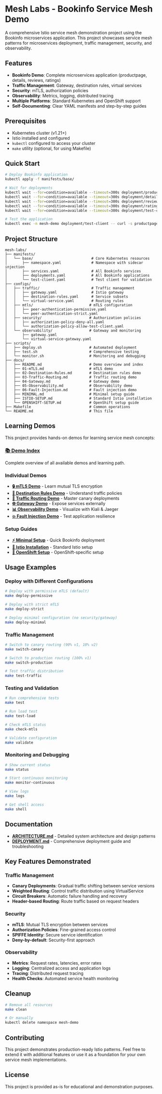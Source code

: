 # Mesh Labs - Bookinfo Service Mesh Demo

A comprehensive Istio service mesh demonstration project using the Bookinfo microservices application. This project showcases service mesh patterns for microservices deployment, traffic management, security, and observability.

## Features

- **Bookinfo Demo**: Complete microservices application (productpage, details, reviews, ratings)
- **Traffic Management**: Gateway, destination rules, virtual services
- **Security**: mTLS, authorization policies
- **Observability**: Metrics, logging, distributed tracing
- **Multiple Platforms**: Standard Kubernetes and OpenShift support
- **Self-Documenting**: Clear YAML manifests and step-by-step guides

## Prerequisites

- Kubernetes cluster (v1.21+)
- Istio installed and configured
- `kubectl` configured to access your cluster
- `make` utility (optional, for using Makefile)

## Quick Start

```bash
# Deploy Bookinfo application
kubectl apply -f manifests/base/

# Wait for deployments
kubectl wait --for=condition=available --timeout=300s deployment/productpage-v1 -n mesh-demo
kubectl wait --for=condition=available --timeout=300s deployment/details-v1 -n mesh-demo
kubectl wait --for=condition=available --timeout=300s deployment/reviews-v1 -n mesh-demo
kubectl wait --for=condition=available --timeout=300s deployment/ratings-v1 -n mesh-demo
kubectl wait --for=condition=available --timeout=300s deployment/test-client -n mesh-demo

# Test the application
kubectl exec -n mesh-demo deployment/test-client -- curl -s productpage:9080/productpage
```

## Project Structure

```
mesh-labs/
├── manifests/
│   └── base/                           # Core Kubernetes resources
│       ├── namespace.yaml              # Namespace with sidecar injection
│       ├── services.yaml               # All Bookinfo services
│       ├── deployments.yaml            # All Bookinfo applications
│       └── test-client.yaml            # Test client for validation
├── configs/
│   ├── traffic/                        # Traffic management
│   │   ├── gateway.yaml                # Istio gateway
│   │   ├── destination-rules.yaml      # Service subsets
│   │   └── virtual-service.yaml        # Routing rules
│   ├── mtls/                          # mTLS configuration
│   │   ├── peer-authentication-permissive.yaml
│   │   └── peer-authentication-strict.yaml
│   ├── security/                      # Authorization policies
│   │   ├── authorization-policy-deny-all.yaml
│   │   └── authorization-policy-allow-test-client.yaml
│   └── observability/                 # Gateway and monitoring
│       ├── gateway.yaml
│       └── virtual-service-gateway.yaml
├── scripts/
│   ├── deploy.sh                      # Automated deployment
│   ├── test.sh                        # Comprehensive testing
│   └── monitor.sh                     # Monitoring and debugging
├── docs/
│   ├── README.md                      # Demo overview and index
│   ├── 01-mTLS.md                     # mTLS demo
│   ├── 02-Destination-Rules.md        # Destination rules demo
│   ├── 03-Traffic-Routing.md          # Traffic routing demo
│   ├── 04-Gateway.md                  # Gateway demo
│   ├── 05-Observability.md            # Observability demo
│   ├── 06-Fault-Injection.md          # Fault injection demo
│   ├── MINIMAL.md                     # Minimal setup guide
│   ├── ISTIO-SETUP.md                 # Standard Istio installation
│   └── OPENSHIFT-SETUP.md             # OpenShift setup guide
├── Makefile                           # Common operations
└── README.md                          # This file
```

## Learning Demos

This project provides hands-on demos for learning service mesh concepts:

### [📚 Demo Index](docs/README.md)
Complete overview of all available demos and learning path.

### Individual Demos
- **[🔒 mTLS Demo](docs/01-mTLS.md)** - Learn mutual TLS encryption
- **[🎯 Destination Rules Demo](docs/02-Destination-Rules.md)** - Understand traffic policies
- **[🚦 Traffic Routing Demo](docs/03-Traffic-Routing.md)** - Master canary deployments
- **[🌐 Gateway Demo](docs/04-Gateway.md)** - Expose services externally
- **[📊 Observability Demo](docs/05-Observability.md)** - Visualize with Kiali & Jaeger
- **[💥 Fault Injection Demo](docs/06-Fault-Injection.md)** - Test application resilience

### Setup Guides
- **[⚡ Minimal Setup](docs/MINIMAL.md)** - Quick Bookinfo deployment
- **[🔧 Istio Installation](docs/ISTIO-SETUP.md)** - Standard Istio setup
- **[🔴 OpenShift Setup](docs/OPENSHIFT-SETUP.md)** - OpenShift-specific setup

## Usage Examples

### Deploy with Different Configurations

```bash
# Deploy with permissive mTLS (default)
make deploy-permissive

# Deploy with strict mTLS
make deploy-strict

# Deploy minimal configuration (no security/gateway)
make deploy-minimal
```

### Traffic Management

```bash
# Switch to canary routing (90% v1, 10% v2)
make switch-canary

# Switch to production routing (100% v1)
make switch-production

# Test traffic distribution
make test-traffic
```

### Testing and Validation

```bash
# Run comprehensive tests
make test

# Run load test
make test-load

# Check mTLS status
make check-mtls

# Validate configuration
make validate
```

### Monitoring and Debugging

```bash
# Show current status
make status

# Start continuous monitoring
make monitor-continuous

# View logs
make logs

# Get shell access
make shell
```

## Documentation

- **[ARCHITECTURE.md](docs/ARCHITECTURE.md)** - Detailed system architecture and design patterns
- **[DEPLOYMENT.md](docs/DEPLOYMENT.md)** - Comprehensive deployment guide and troubleshooting

## Key Features Demonstrated

### Traffic Management
- **Canary Deployments**: Gradual traffic shifting between service versions
- **Weighted Routing**: Control traffic distribution using VirtualService
- **Circuit Breakers**: Automatic failure handling and recovery
- **Header-based Routing**: Route traffic based on request headers

### Security
- **mTLS**: Mutual TLS encryption between services
- **Authorization Policies**: Fine-grained access control
- **SPIFFE Identity**: Secure service identification
- **Deny-by-default**: Security-first approach

### Observability
- **Metrics**: Request rates, latencies, error rates
- **Logging**: Centralized access and application logs
- **Tracing**: Distributed request tracing
- **Health Checks**: Automated service health monitoring

## Cleanup

```bash
# Remove all resources
make clean

# Or manually
kubectl delete namespace mesh-demo
```

## Contributing

This project demonstrates production-ready Istio patterns. Feel free to extend it with additional features or use it as a foundation for your own service mesh implementations.

## License

This project is provided as-is for educational and demonstration purposes.